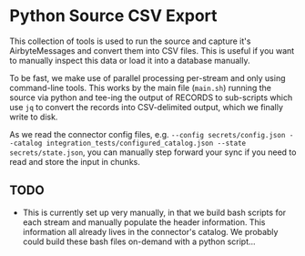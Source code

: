 # Python Source CSV Export

This collection of tools is used to run the source and capture it's AirbyteMessages and convert them into CSV files. This is useful if you want to manually inspect this data or load it into a database manually.

To be fast, we make use of parallel processing per-stream and only using command-line tools. This works by the main file (`main.sh`) running the source via python and tee-ing the output of RECORDS to sub-scripts which use `jq` to convert the records into CSV-delimited output, which we finally write to disk.

As we read the connector config files, e.g. `--config secrets/config.json --catalog integration_tests/configured_catalog.json --state secrets/state.json`, you can manually step forward your sync if you need to read and store the input in chunks.

## TODO

- This is currently set up very manually, in that we build bash scripts for each stream and manually populate the header information. This information all already lives in the connector's catalog. We probably could build these bash files on-demand with a python script...
